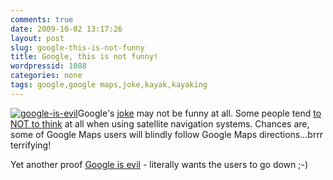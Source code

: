 ```yaml
---
comments: true
date: 2009-10-02 13:17:26
layout: post
slug: google-this-is-not-funny
title: Google, this is not funny!
wordpressid: 1088
categories: none
tags: google,google maps,joke,kayak,kayaking
---
```


[![google-is-evil](http://farm3.static.flickr.com/2473/3974447288_378b1fa23d_t.jpg)](http://www.flickr.com/photos/mloskot/3974447288/)Google's [joke](http://www.flickr.com/photos/mloskot/3974447288/) may not be funny at all. Some people tend [to NOT to think](http://www.telegraph.co.uk/news/newstopics/howaboutthat/4839955/Lorry-driver-stuck-for-five-days-after-following-sat-nav-down-country-lane.html) at all when using satellite navigation systems. Chances are, some of Google Maps users will blindly follow Google Maps directions...brrr terrifying!


  
  



Yet another proof [Google is evil](http://www.google-watch.org/friedman.html) - literally wants the users to go down ;-)
